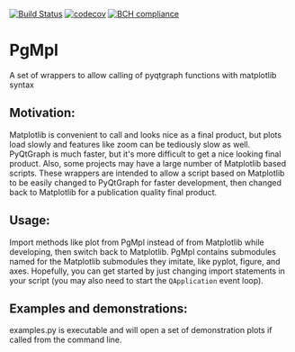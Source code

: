 [![Build Status](https://travis-ci.org/eldond/pgmpl.svg?branch=master)](https://travis-ci.org/eldond/pgmpl)
[![codecov](https://codecov.io/gh/eldond/pgmpl/branch/master/graph/badge.svg)](https://codecov.io/gh/eldond/pgmpl)
[![BCH compliance](https://bettercodehub.com/edge/badge/eldond/pgmpl?branch=master)](https://bettercodehub.com/)

PgMpl
=====
A set of wrappers to allow calling of pyqtgraph functions with matplotlib syntax

Motivation:
-----------
Matplotlib is convenient to call and looks nice as a final product, but plots load slowly and features like zoom can be tediously slow as well.
PyQtGraph is much faster, but it's more difficult to get a nice looking final product.
Also, some projects may have a large number of Matplotlib based scripts.
These wrappers are intended to allow a script based on Matplotlib to be easily changed to PyQtGraph for faster development, then changed back to Matplotlib for a publication quality final product.

Usage:
------
Import methods like plot from PgMpl instead of from Matplotlib while developing, then switch back to Matplotlib.
PgMpl contains submodules named for the Matplotlib submodules they imitate, like pyplot, figure, and axes.
Hopefully, you can get started by just changing import statements in your script (you may also need to start the `QApplication` event loop).

Examples and demonstrations:
----------------------------
examples.py is executable and will open a set of demonstration plots if called from the command line.
